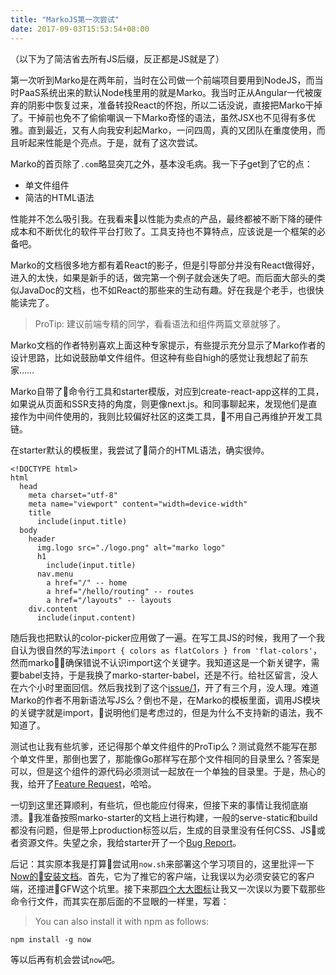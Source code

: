 ```yaml
---
title: "MarkoJS第一次尝试"
date: 2017-09-03T15:53:54+08:00
---
```


（以下为了简洁省去所有JS后缀，反正都是JS就是了）

第一次听到Marko是在两年前，当时在公司做一个前端项目要用到NodeJS，而当时PaaS系统出来的默认Node栈里用的就是Marko。我当时正从Angular一代被废弃的阴影中恢复过来，准备转投React的怀抱，所以二话没说，直接把Marko干掉了。干掉前也免不了偷偷嘲讽一下Marko奇怪的语法，虽然JSX也不见得有多优雅。直到最近，又有人向我安利起Marko，一问四周，真的又团队在重度使用，而且听起来性能是个亮点。于是，就有了这次尝试。

Marko的首页除了`.com`略显突兀之外，基本没毛病。我一下子get到了它的点：

- 单文件组件
- 简洁的HTML语法

性能并不怎么吸引我。在我看来以性能为卖点的产品，最终都被不断下降的硬件成本和不断优化的软件平台打败了。工具支持也不算特点，应该说是一个框架的必备吧。

Marko的文档很多地方都有着React的影子，但是引导部分并没有React做得好，进入的太快，如果是新手的话，做完第一个例子就会迷失了吧。而后面大部头的类似JavaDoc的文档，也不如React的那些来的生动有趣。好在我是个老手，也很快能读完了。

> ProTip: 建议前端专精的同学，看看语法和组件两篇文章就够了。

Marko文档的作者特别喜欢上面这种专家提示，有些提示充分显示了Marko作者的设计思路，比如说鼓励单文件组件。但这种有些自high的感觉让我想起了前东家……

Marko自带了命令行工具和starter模版，对应到create-react-app这样的工具，如果说从页面和SSR支持的角度，则更像next.js。和同事聊起来，发现他们是直接作为中间件使用的，我则比较偏好社区的这类工具，不用自己再维护开发工具链。

在starter默认的模板里，我尝试了简介的HTML语法，确实很帅。

```marko
<!DOCTYPE html>
html
  head
    meta charset="utf-8"
    meta name="viewport" content="width=device-width"
    title
      include(input.title)
  body
    header
      img.logo src="./logo.png" alt="marko logo"
      h1
        include(input.title)
      nav.menu
        a href="/" -- home
        a href="/hello/routing" -- routes
        a href="/layouts" -- layouts
    div.content
      include(input.content)
```

随后我也把默认的color-picker应用做了一遍。在写工具JS的时候，我用了一个我自认为很自然的写法`import { colors as flatColors } from 'flat-colors'`，然而marko确保错说不认识import这个关键字。我知道这是一个新关键字，需要babel支持，于是我换了marko-starter-babel，还是不行。给社区留言，没人在六个小时里面回信。然后我找到了这个[issue/1](https://github.com/marko-js/marko-starter-babel/issues/1)，开了有三个月，没人理。难道Marko的作者不用新语法写JS么？倒也不是，在Marko的模板里面，调用JS模块的关键字就是import，说明他们是考虑过的，但是为什么不支持新的语法，我不知道了。

测试也让我有些坑爹，还记得那个单文件组件的ProTip么？测试竟然不能写在那个单文件里，那倒也罢了，那能像Go那样写在那个文件相同的目录里么？答案是可以，但是这个组件的源代码必须测试一起放在一个单独的目录里。于是，热心的我，给开了[Feature Request](https://github.com/marko-js/marko-cli/issues/53)，哈哈。

一切到这里还算顺利，有些坑，但也能应付得来，但接下来的事情让我彻底崩溃。我准备按照marko-starter的文档上进行构建，一般的serve-static和build都没有问题，但是带上production标签以后，生成的目录里没有任何CSS、JS或者资源文件。失望之余，我给starter开了一个[Bug Report](https://github.com/marko-js/marko-starter/issues/15)。

后记：其实原本我是打算尝试用`now.sh`来部署这个学习项目的，这里批评一下[Now的安装文档](https://zeit.co/download)。首先，它为了推它的客户端，让我误以为必须安装它的客户端，还撞进GFW这个坑里。接下来那[四个大大图标](https://zeit.co/download#command-line)让我又一次误以为要下载那些命令行文件，而其实在那后面的不显眼的一样里，写着：

>You can also install it with npm as follows:
>
  ```
  npm install -g now
  ```

等以后再有机会尝试`now`吧。